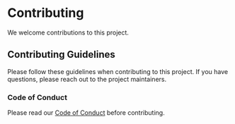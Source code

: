 # Contributing

We welcome contributions to this project.

## Contributing Guidelines

Please follow these guidelines when contributing to this project. If you have questions, please reach out to the project maintainers.

### Code of Conduct

Please read our [Code of Conduct](CODE_OF_CONDUCT.md) before contributing.

